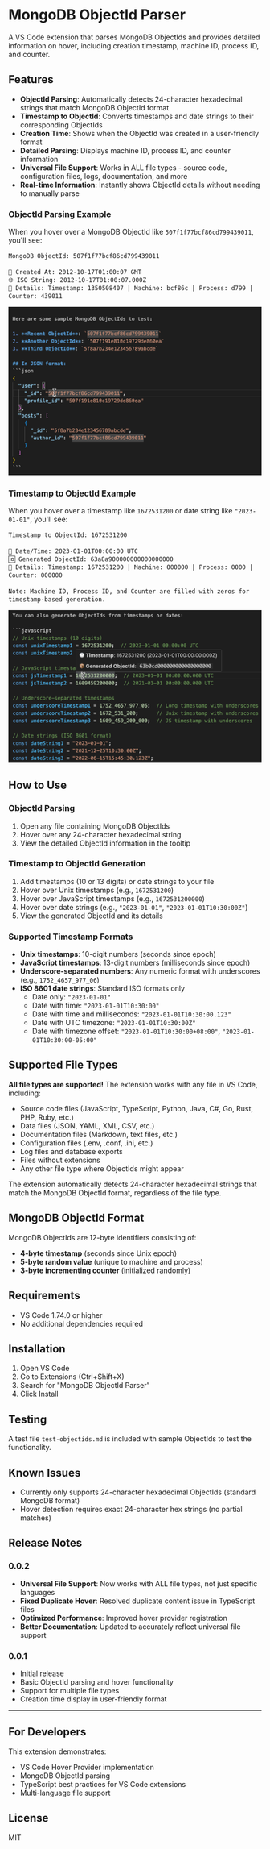 # MongoDB ObjectId Parser

A VS Code extension that parses MongoDB ObjectIds and provides detailed information on hover, including creation timestamp, machine ID, process ID, and counter.

## Features

- **ObjectId Parsing**: Automatically detects 24-character hexadecimal strings that match MongoDB ObjectId format
- **Timestamp to ObjectId**: Converts timestamps and date strings to their corresponding ObjectIds
- **Creation Time**: Shows when the ObjectId was created in a user-friendly format
- **Detailed Parsing**: Displays machine ID, process ID, and counter information
- **Universal File Support**: Works in ALL file types - source code, configuration files, logs, documentation, and more
- **Real-time Information**: Instantly shows ObjectId details without needing to manually parse

### ObjectId Parsing Example

When you hover over a MongoDB ObjectId like `507f1f77bcf86cd799439011`, you'll see:

```
MongoDB ObjectId: 507f1f77bcf86cd799439011

📅 Created At: 2012-10-17T01:00:07 GMT
🌐 ISO String: 2012-10-17T01:00:07.000Z
🔧 Details: Timestamp: 1350508407 | Machine: bcf86c | Process: d799 | Counter: 439011
```

![ObjectId to Time Demo](docs/mongoIdToTime.gif)

### Timestamp to ObjectId Example

When you hover over a timestamp like `1672531200` or date string like `"2023-01-01"`, you'll see:

```
Timestamp to ObjectId: 1672531200

📅 Date/Time: 2023-01-01T00:00:00 UTC
🆔 Generated ObjectId: 63a8a900000000000000000
🔧 Details: Timestamp: 1672531200 | Machine: 000000 | Process: 0000 | Counter: 000000

Note: Machine ID, Process ID, and Counter are filled with zeros for timestamp-based generation.
```

![Time to ObjectId Demo](docs/timeToMongoId.gif)

## How to Use

### ObjectId Parsing
1. Open any file containing MongoDB ObjectIds
2. Hover over any 24-character hexadecimal string
3. View the detailed ObjectId information in the tooltip

### Timestamp to ObjectId Generation
1. Add timestamps (10 or 13 digits) or date strings to your file
2. Hover over Unix timestamps (e.g., `1672531200`)
3. Hover over JavaScript timestamps (e.g., `1672531200000`)
4. Hover over date strings (e.g., `"2023-01-01"`, `"2023-01-01T10:30:00Z"`)
5. View the generated ObjectId and its details

### Supported Timestamp Formats
- **Unix timestamps**: 10-digit numbers (seconds since epoch)
- **JavaScript timestamps**: 13-digit numbers (milliseconds since epoch)
- **Underscore-separated numbers**: Any numeric format with underscores (e.g., `1752_4657_977_06`)
- **ISO 8601 date strings**: Standard ISO formats only
  - Date only: `"2023-01-01"`
  - Date with time: `"2023-01-01T10:30:00"`
  - Date with time and milliseconds: `"2023-01-01T10:30:00.123"`
  - Date with UTC timezone: `"2023-01-01T10:30:00Z"`
  - Date with timezone offset: `"2023-01-01T10:30:00+08:00"`, `"2023-01-01T10:30:00-05:00"`

## Supported File Types

**All file types are supported!** The extension works with any file in VS Code, including:

- Source code files (JavaScript, TypeScript, Python, Java, C#, Go, Rust, PHP, Ruby, etc.)
- Data files (JSON, YAML, XML, CSV, etc.)
- Documentation files (Markdown, text files, etc.)
- Configuration files (.env, .conf, .ini, etc.)
- Log files and database exports
- Files without extensions
- Any other file type where ObjectIds might appear

The extension automatically detects 24-character hexadecimal strings that match the MongoDB ObjectId format, regardless of the file type.

## MongoDB ObjectId Format

MongoDB ObjectIds are 12-byte identifiers consisting of:
- **4-byte timestamp** (seconds since Unix epoch)
- **5-byte random value** (unique to machine and process)
- **3-byte incrementing counter** (initialized randomly)

## Requirements

- VS Code 1.74.0 or higher
- No additional dependencies required

## Installation

1. Open VS Code
2. Go to Extensions (Ctrl+Shift+X)
3. Search for "MongoDB ObjectId Parser"
4. Click Install

## Testing

A test file `test-objectids.md` is included with sample ObjectIds to test the functionality.

## Known Issues

- Currently only supports 24-character hexadecimal ObjectIds (standard MongoDB format)
- Hover detection requires exact 24-character hex strings (no partial matches)

## Release Notes

### 0.0.2

- **Universal File Support**: Now works with ALL file types, not just specific languages
- **Fixed Duplicate Hover**: Resolved duplicate content issue in TypeScript files
- **Optimized Performance**: Improved hover provider registration
- **Better Documentation**: Updated to accurately reflect universal file support

### 0.0.1

- Initial release
- Basic ObjectId parsing and hover functionality
- Support for multiple file types
- Creation time display in user-friendly format

---

## For Developers

This extension demonstrates:
- VS Code Hover Provider implementation
- MongoDB ObjectId parsing
- TypeScript best practices for VS Code extensions
- Multi-language file support

## License

MIT
